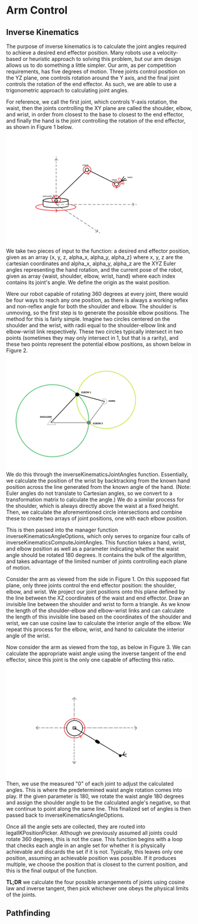 # Arm Control

## Inverse Kinematics

The purpose of inverse kinematics is to calculate the joint angles required to achieve a desired end effector position. Many robots use a velocity-based or heuristic approach to solving this problem, but our arm design allows us to do something a little simpler. Our arm, as per competition requirements, has five degrees of motion. Three joints control position on the YZ plane, one controls rotation around the Y axis, and the final joint controls the rotation of the end effector. As such, we are able to use a trigonometric approach to calculating joint angles.

For reference, we call the first joint, which controls Y-axis rotation, the waist, then the joints controlling the XY plane are called the shoulder, elbow, and wrist, in order from closest to the base to closest to the end effector, and finally the hand is the joint controlling the rotation of the end effector, as shown in Figure 1 below.
![Figure 1. A drawing of the arm with each joint labelled with its name and direction of rotation.](https://github.com/mcgill-robotics/rover/blob/Arm-Documentation/arm_control/img/SideOn.png)
We take two pieces of input to the function: a desired end effector position, given as an array {x, y, z, alpha_x, alpha_y, alpha_z} where x, y, z are the cartesian coordinates and alpha_x, alpha_y, alpha_z are the XYZ Euler angles representing the hand rotation, and the current pose of the robot, given as array {waist, shoulder, elbow, wrist, hand} where each index contains its joint's angle. We define the origin as the waist position.

Were our robot capable of rotating 360 degrees at every joint, there would be four ways to reach any one position, as there is always a working reflex and non-reflex angle for both the shoulder and elbow. The shoulder is unmoving, so the first step is to generate the possible elbow positions. The method for this is fairly simple. Imagine two circles centered on the shoulder and the wrist, with radii equal to the shoulder-elbow link and elbow-wrist link respectively. These two circles typically intersect in two points (sometimes they may only intersect in 1, but that is a rarity), and these two points represent the potential elbow positions, as shown below in Figure 2.
![Figure 2. A drawing of the shoulder, elbows, and wrist displaying the circles and intersection points.](https://github.com/mcgill-robotics/rover/blob/Arm-Documentation/arm_control/img/ElbowPositions.png)
We do this through the inverseKinematicsJointAngles function. Essentially, we calculate the position of the wrist by backtracking from the known hand position across the line generated from the known angle of the hand. (Note: Euler angles do not translate to Cartesian angles, so we convert to a transformation matrix to calculate the angle.) We do a similar process for the shoulder, which is always directly above the waist at a fixed height. Then, we calculate the aforementioned circle intersections and combine these to create two arrays of joint positions, one with each elbow position.

This is then passed into the manager function inverseKinematicsAngleOptions, which only serves to organize four calls of inverseKinematicsComputeJointAngles. This function takes a hand, wrist, and elbow position as well as a parameter indicating whether the waist angle should be rotated 180 degrees. It contains the bulk of the algorithm, and takes advantage of the limited number of joints controlling each plane of motion.

Consider the arm as viewed from the side in Figure 1. On this supposed flat plane, only three joints control the end effector position: the shoulder, elbow, and wrist. We project our joint positions onto this plane defined by the line between the XZ coordinates of the waist and end effector. Draw an invisible line between the shoulder and wrist to form a triangle. As we know the length of the shoulder-elbow and elbow-wrist links and can calculate the length of this invisible line based on the coordinates of the shoulder and wrist, we can use cosine law to calculate the interior angle of the elbow. We repeat this process for the elbow, wrist, and hand to calculate the interior angle of the wrist. 

Now consider the arm as viewed from the top, as below in Figure 3. We can calculate the appropriate waist angle using the inverse tangent of the end effector, since this joint is the only one capable of affecting this ratio. 
![Figure 3. The arm as viewed from the top, showing the waist rotation pointing to the hand.](https://github.com/mcgill-robotics/rover/blob/Arm-Documentation/arm_control/img/TopDown.png)
Then, we use the measured "0" of each joint to adjust the calculated angles. This is where the predetermined waist angle rotation comes into play. If the given parameter is 180, we rotate the waist angle 180 degrees and assign the shoulder angle to be the calculated angle's negative, so that we continue to point along the same line. This finalized set of angles is then passed back to inverseKinematicsAngleOptions.

Once all the angle sets are collected, they are routed into legalIKPositionPicker. Although we previously assumed all joints could rotate 360 degrees, this is not the case. This function begins with a loop that checks each angle in an angle set for whether it is physically achievable and discards the set if it is not. Typically, this leaves only one position, assuming an achievable position was possible. If it produces multiple, we choose the position that is closest to the current position, and this is the final output of the function. 

**TL;DR** we calculate the four possible arrangements of joints using cosine law and inverse tangent, then pick whichever one obeys the physical limits of the joints.

## Pathfinding

